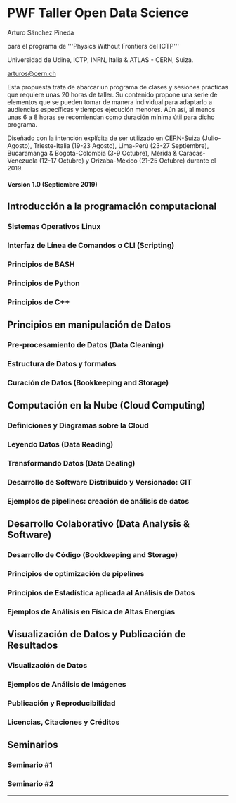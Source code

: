 # PWF Taller Open Data Science

Arturo Sánchez Pineda

para el programa de '''Physics Without Frontiers del ICTP'''

Universidad de Udine, ICTP, INFN, Italia & ATLAS - CERN, Suiza.

arturos@cern.ch


Esta propuesta trata de abarcar un programa de clases y sesiones prácticas que requiere unas 20 horas de taller. Su contenido propone una serie de elementos que se pueden tomar de manera individual para adaptarlo a audiencias específicas y tiempos ejecución menores. Aún así, al menos unas 6 a 8 horas se recomiendan como duración mínima útil para dicho programa.

Diseñado con la intención explícita de ser utilizado en CERN-Suiza (Julio-Agosto), Trieste-Italia (19-23 Agosto), Lima-Perú (23-27 Septiembre), Bucaramanga & Bogotá-Colombia (3-9 Octubre), Mérida & Caracas-Venezuela (12-17 Octubre) y Orizaba-México (21-25 Octubre) durante el 2019.


#### Versión 1.0 (Septiembre 2019)

## Introducción a la programación computacional

### Sistemas Operativos Linux

### Interfaz de Línea de Comandos o CLI (Scripting)

### Principios de BASH

### Principios de Python

### Principios de C++

## Principios en manipulación de Datos

### Pre-procesamiento de Datos (Data Cleaning)

### Estructura de Datos y formatos

### Curación de Datos (Bookkeeping and Storage)

## Computación en la Nube (Cloud Computing)

### Definiciones y Diagramas sobre la Cloud

### Leyendo Datos (Data Reading)

### Transformando Datos (Data Dealing)

### Desarrollo de Software Distribuido y Versionado: GIT

### Ejemplos de pipelines: creación de análisis de datos

## Desarrollo Colaborativo (Data Analysis & Software)

### Desarrollo de Código (Bookkeeping and Storage)

### Principios de optimización de pipelines

### Principios de Estadística aplicada al Análisis de Datos

### Ejemplos de Análisis en Física de Altas Energías

## Visualización de Datos y Publicación de Resultados

### Visualización de Datos

### Ejemplos de Análisis de Imágenes

### Publicación y Reproducibilidad

### Licencias, Citaciones y Créditos

## Seminarios

### Seminario #1

### Seminario #2

<hr>
